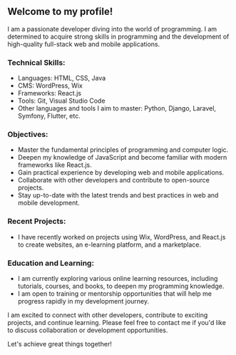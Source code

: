 ## Welcome to my profile!

I am a passionate developer diving into the world of programming. I am determined to acquire strong skills in programming and the development of high-quality full-stack web and mobile applications.

### Technical Skills:

- Languages: HTML, CSS, Java
- CMS: WordPress, Wix
- Frameworks: React.js
- Tools: Git, Visual Studio Code
- Other languages and tools I aim to master: Python, Django, Laravel, Symfony, Flutter, etc.

### Objectives:

- Master the fundamental principles of programming and computer logic.
- Deepen my knowledge of JavaScript and become familiar with modern frameworks like React.js.
- Gain practical experience by developing web and mobile applications.
- Collaborate with other developers and contribute to open-source projects.
- Stay up-to-date with the latest trends and best practices in web and mobile development.

### Recent Projects:

- I have recently worked on projects using Wix, WordPress, and React.js to create websites, an e-learning platform, and a marketplace.

### Education and Learning:

- I am currently exploring various online learning resources, including tutorials, courses, and books, to deepen my programming knowledge.
- I am open to training or mentorship opportunities that will help me progress rapidly in my development journey.

I am excited to connect with other developers, contribute to exciting projects, and continue learning. Please feel free to contact me if you'd like to discuss collaboration or development opportunities.

Let's achieve great things together!
